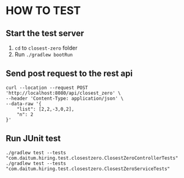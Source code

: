 # HOW TO TEST

## Start the test server

1. `cd` to `closest-zero` folder
2. Run `./gradlew bootRun`

## Send post request to the rest api

```
curl --location --request POST 'http://localhost:8080/api/closest_zero' \
--header 'Content-Type: application/json' \
--data-raw '{
    "list": [2,2,-3,0,2],
    "n": 2
}'
```

## Run JUnit test

`./gradlew test --tests "com.daitum.hiring.test.closestzero.ClosestZeroControllerTests"`
`./gradlew test --tests "com.daitum.hiring.test.closestzero.ClosestZeroServiceTests"`
